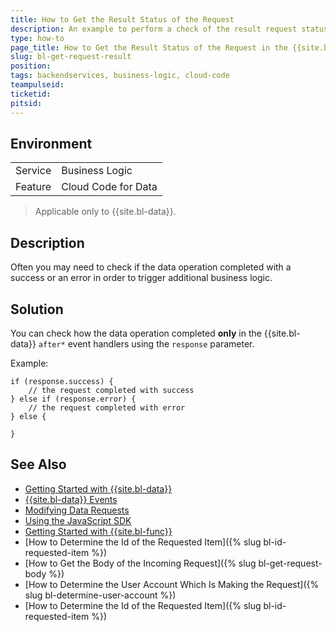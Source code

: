 ```yaml
---
title: How to Get the Result Status of the Request
description: An example to perform a check of the result request status
type: how-to
page_title: How to Get the Result Status of the Request in the {{site.bs-bl}} Layer?
slug: bl-get-request-result
position:
tags: backendservices, business-logic, cloud-code
teampulseid: 
ticketid: 
pitsid: 
---
```


## Environment
<table>
  <tr>
    <td>Service</td>
    <td>Business Logic</td>
  </tr>
  <tr>
    <td>Feature</td>
    <td>Cloud Code for Data</td>
  </tr>
</table>

> Applicable only to {{site.bl-data}}.

## Description

Often you may need to check if the data operation completed with a success or an error in order to trigger additional business logic. 

## Solution

You can check how the data operation completed **only** in the {{site.bl-data}} `after*` event handlers using the `response` parameter.

Example:
```
if (response.success) {
    // the request completed with success
} else if (response.error) {
    // the request completed with error
} else {

}
```
## See Also

* [Getting Started with {{site.bl-data}}](http://docs.telerik.com/platform/backend-services/javascript/server-side-logic/cloud-code/cloud-code-for-data/cloud-code-for-data-getting-started)
* [{{site.bl-data}} Events](http://docs.telerik.com/platform/backend-services/javascript/server-side-logic/cloud-code/cloud-code-for-data/cloud-code-for-data-data-events)
* [Modifying Data Requests](http://docs.telerik.com/platform/backend-services/javascript/server-side-logic/cloud-code/cloud-code-for-data/cloud-code-for-data-modifying-requests)
* [Using the JavaScript SDK](http://docs.telerik.com/platform/backend-services/javascript/server-side-logic/cloud-code/cloud-code-using-javascript-sdk)
* [Getting Started with {{site.bl-func}}](http://docs.telerik.com/platform/backend-services/javascript/server-side-logic/cloud-code/cloud-functions/cloud-functions-getting-started)
* [How to Determine the Id of the Requested Item]({% slug bl-id-requested-item %})
* [How to Get the Body of the Incoming Request]({% slug bl-get-request-body %})
* [How to Determine the User Account Which Is Making the Request]({% slug bl-determine-user-account %})
* [How to Determine the Id of the Requested Item]({% slug bl-id-requested-item %})